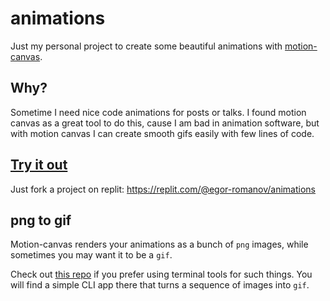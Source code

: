 # animations

Just my personal project to create some beautiful animations with [motion-canvas](https://motioncanvas.io).

## Why?

Sometime I need nice code animations for posts or talks. I found motion canvas as a great tool to do this, 
cause I am bad in animation software, but with motion canvas I can create smooth gifs easily with few lines of code.

## [Try it out](https://replit.com/@egor-romanov/animations)

Just fork a project on replit: https://replit.com/@egor-romanov/animations

## png to gif

Motion-canvas renders your animations as a bunch of `png` images, while sometimes you may want it to be a `gif`.

Check out [this repo](https://github.com/egor-romanov/png2gif) if you prefer using terminal tools for such things. 
You will find a simple CLI app there that turns a sequence of images into `gif`.
